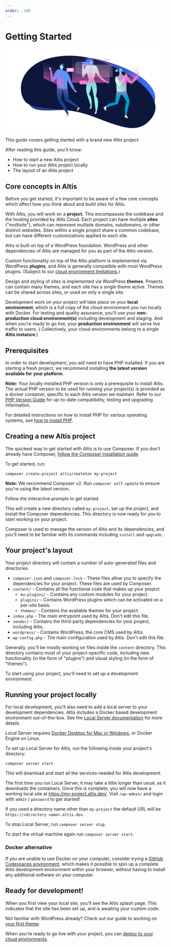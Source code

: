 ```yaml
---
order: -100
---
```

# Getting Started

![Getting started banner](./assets/banner-getting-started.png)

This guide covers getting started with a brand new Altis project.

After reading this guide, you'll know:

- How to start a new Altis project
- How to run your Altis project locally
- The layout of an Altis project

## Core concepts in Altis

Before you get started, it's important to be aware of a few core concepts which affect how you think about and build sites for
Altis.

With Altis, you will work on a **project**. This encompasses the codebase and the hosting provided by Altis Cloud. Each project can
have multiple **sites** ("multisite"), which can represent multiple domains, subdomains, or other distinct websites. Sites within a
single project share a common codebase, but can have different customizations applied to each site.

Altis is built on top of a WordPress foundation. WordPress and other dependencies of Altis are managed for you as part of the Altis
version.

Custom functionality on top of the Altis platform is implemented via WordPress **plugins**, and Altis is generally compatible with
most WordPress plugins. (Subject to our [cloud environment limitations](docs://cloud/limitations.md).)

Design and styling of sites is implemented via WordPress **themes**. Projects can contain many themes, and each site has a single
theme active. Themes can be shared across sites, or used on only a single site.

Development work on your project will take place on your **local environment**, which is a full copy of the cloud environment you
run locally with Docker. For testing and quality assurance, you'll use your **non-production cloud environment(s)** including
development and staging. And when you're ready to go live, your **production environment** will serve live traffic to users. (
Collectively, your cloud environments belong to a single **Altis instance**.)

## Prerequisites

In order to start development, you will need to have PHP installed. If you are starting a fresh project, we recommend installing
**the latest version available for your platform**. 

**Note:** Your locally installed PHP version is only a prerequisite to install Altis. The actual PHP version to be used for running 
your project(s) is provided as a docker container, specific to each Altis version we maintain. Refer to our [PHP Version Guide](docs://nightly/guides/updating-php/)
for up-to-date compatibility, testing and upgrading information.

For detailed instructions on how to install PHP for various operating systems, see [how to install PHP](install-php.md).

## Creating a new Altis project

The quickest way to get started with Altis is to use Composer. If you don't already have
Composer, [follow the Composer installation guide](https://getcomposer.org/download/).

To get started, run:

```shell
composer create-project altis/skeleton my-project
```

**Note:** We recommend Composer v2. Run `composer self-update` to ensure you're using the latest version.

Follow the interactive prompts to get started.

This will create a new directory called `my-project`, set up the project, and install the Composer dependencies. This directory is
now ready for you to start working on your project.

Composer is used to manage the version of Altis and its dependencies, and you'll need to be familiar with its commands
including `install` and `upgrade`.

## Your project's layout

Your project directory will contain a number of auto-generated files and directories.

- `composer.json` and `composer.lock` - These files allow you to specify the dependencies for your project. These files are used by
  Composer.
- `content/` - Contains all the functional code that makes up your project.
  - `mu-plugins/` - Contains any custom modules for your project.
  - `plugins/` - Contains WordPress plugins which can be activated on a per-site basis.
  - `themes/` - Contains the available themes for your project.
- `index.php` - The main entrypoint used by Altis. Don't edit this file.
- `vendor/` - Contains the third-party dependencies for your project, including Altis.
- `wordpress/` - Contains WordPress, the core CMS used by Altis.
- `wp-config.php` - The main configuration used by Altis. Don't edit this file.

Generally, you'll be mostly working on files inside the `content` directory. This directory contains most of your project-specific
code, including new functionality (in the form of "plugins") and visual styling (in the form of "themes").

To start using your project, you'll need to set up a development environment.

## Running your project locally

For local development, you'll also need to add a local server to your development dependencies. Altis includes a Docker based
development environment out-of-the-box. See the [Local Server documentation](docs://local-server/) for more details.

Local Server requires [Docker Desktop for Mac or Windows](https://www.docker.com/products/docker-desktop), or Docker Engine on
Linux.

To set up Local Server for Altis, run the following inside your project's directory:

```shell
composer server start
```

This will download and start all the services needed for Altis development.

The first time you run Local Server, it may take a little longer than usual, as it downloads the containers. Once this is complete,
you will now have a working local site at <https://my-project.altis.dev/>. Visit `/wp-admin/` and login with `admin` / `password` to
get started!

If you used a directory name other than `my-project` the default URL will be `https://<directory name>.altis.dev`.

To stop Local Server, run `composer server stop`.

To start the virtual machine again run `composer server start`.

### Docker alternative

If you are unable to use Docker on your computer, consider trying
a [GitHub Codespaces environment](docs://dev-tools/cloud-dev-env/), which makes it possible to spin up a complete Altis development
environment within your browser, without having to install any additional software on your computer.

<!-- markdownlint-disable MD026 -->
## Ready for development!
<!-- markdownlint-enable MD026 -->

When you first view your local site, you'll see the Altis splash page. This indicates that the site has been set up, and is awaiting
your custom code.

Not familiar with WordPress already? Check out our guide to working on [your first theme](first-theme.md).

When you're ready to go live with your project, you can [deploy to your cloud environments](deploy.md).
